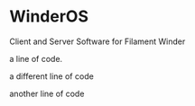 # WinderOS
Client and Server Software for Filament Winder

a line of code.

a different line of code

another line of code

